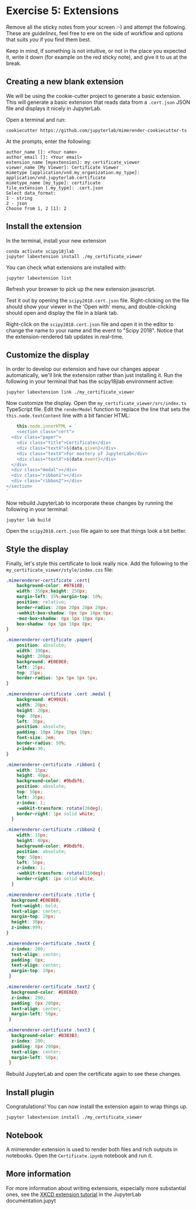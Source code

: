 # Exercise 5: Extensions

Remove all the sticky notes from your screen :-) and attempt the following.
These are _guidelines_, feel free to ere on the side of workflow and
options that suits _you_ if you find them best.

Keep in mind, if something is not intuitive, or not in the place you expected it, write
it down (for example on the red sticky note), and give it to us at the break.

## Creating a new blank extension

We will be using the cookie-cutter project to generate a basic extension. This will generate a basic extension that reads data from a `.cert.json` JSON file and displays it nicely in JupyterLab.

Open a terminal and run:

```
cookiecutter https://github.com/jupyterlab/mimerender-cookiecutter-ts
```

At the prompts, enter the following:
```
author_name []: <Your name>
author_email []: <Your email>
extension_name [myextension]: my_certificate_viewer
viewer_name [My Viewer]: Certificate Viewer
mimetype [application/vnd.my_organization.my_type]: application/vnd.jupyterlab.certificate
mimetype_name [my_type]: certificate
file_extension [.my_type]: .cert.json
Select data_format:
1 - string
2 - json
Choose from 1, 2 [1]: 2
```

## Install the extension

In the terminal, install your new extension

```
conda activate scipy18jlab
jupyter labextension install ./my_certificate_viewer
```

You can check what extensions are installed with:

```
jupyter labextension list
```

Refresh your browser to pick up the new extension javascript.

Test it out by opening the `scipy2018.cert.json` file. Right-clicking on the file should show your viewer in the 'Open with' menu, and double-clicking should open and display the file in a blank tab.

Right-click on the `scipy2018.cert.json` file and open it in the editor to change the name to your name and the event to "Scipy 2018". Notice that the extension-rendered tab updates in real-time.

## Customize the display

In order to develop our extension and have our changes appear automatically, we'll link the extension rather than just installing it. Run the following in your terminal that has the scipy18jlab environment active:

```
jupyter labextension link ./my_certificate_viewer
```

Now customize the display. Open the `my_certificate_viewer/src/index.ts` TypeScript file. Edit the `renderModel` function to replace the line that sets the `this.node.textContent` line with a bit fancier HTML:

```javascript
    this.node.innerHTML = `
    <section class="cert">
  <div class="paper">
    <div class="title">Certificate</div>
    <div class="textX">${data.given}</div>
    <div class="textX">For mastery of JupyterLab</div>
    <div class="textX">${data.event}</div>
  </div>
  <div class="medal"></div>
  <div class="ribbon1"></div>
  <div class="ribbon2"></div>
</section>
`
```

Now rebuild JupyterLab to incorporate these changes by running the following in your terminal:

```
jupyter lab build
```

Open the `scipy2018.cert.json` file again to see that things look a bit better.

## Style the display

Finally, let's style this certificate to look really nice. Add the following to
the `my_certificate_viewer/style/index.css` file:

```css
.mimerenderer-certificate .cert{
    background-color: #07618B;
    width: 350px;height: 250px;
    margin-left: 35%;margin-top: 10%;
    position: relative;
    border-radius: 20px 20px 20px 20px;
    -webkit-box-shadow: 0px 5px 10px 0px;
    -moz-box-shadow: 0px 5px 10px 0px;
    box-shadow: 0px 5px 10px 0px;
}

.mimerenderer-certificate .paper{
    position: absolute;
    width: 300px;
    height: 200px;
    background: #E0E0E0;
    left: 25px;
    top: 25px;
    border-radius: 5px 5px 5px 5px;
}

.mimerenderer-certificate .cert .medal {
    background: #C9992E;
    width: 20px;
    height: 20px;
    top: 30px;
    left: 30px;
    position: absolute;
    padding: 10px 10px 10px 10px;
    font-size: 2em;
    border-radius: 50%;
    z-index:30;
}

.mimerenderer-certificate .ribbon1 {
    width: 15px;
    height: 40px;
    background-color: #9bdbf6;
    position: absolute;
    top: 50px;
    left: 35px;
    z-index: 1;
    -webkit-transform: rotate(30deg);
    border-right: 1px solid white;
  }

.mimerenderer-certificate .ribbon2 {
    width: 15px;
    height: 40px;
    background-color: #9bdbf6;
    position: absolute;
    top: 50px;
    left: 50px;
    z-index: 1;
    -webkit-transform: rotate(150deg);
    border-right: 1px solid white;
  }

.mimerenderer-certificate .title {
  background:#E0E0E0;
  font-weight: bold;
  text-align: center;
  margin-top: 20px;
  height: 30px;
  z-index:999;
}

.mimerenderer-certificate .textX {
  z-index: 200;
  text-align: center;
  padding: 0px;
  text-align: center;
  margin-top: 20px;
 }

.mimerenderer-certificate .text2 {
  background-color: #E0E0E0;
  z-index: 200;
  padding: 0px 200px;
  text-align: center;
  margin-left: 50px;
 }

.mimerenderer-certificate .text3 {
  background-color: #B3B3B3;
  z-index: 200;
  padding: 0px 200px;
  text-align: center;
  margin-left: 50px;
 }
 ```

 Rebuild JupyterLab and open the certificate again to see these changes.

## Install plugin

Congratulations! You can now install the extension again to wrap things up.

 ```
jupyter labextension install ./my_certificate_viewer
```

## Notebook

A mimerender extension is used to render both files and rich outputs in
notebooks. Open the `Certificate.ipynb` notebook and run it.

## More information

For more information about writing extensions, especially more substantial ones, see the [XKCD extension tutorial](http://jupyterlab.readthedocs.io/en/stable/developer/xkcd_extension_tutorial.html) in the JupyterLab documentation.jupyt
